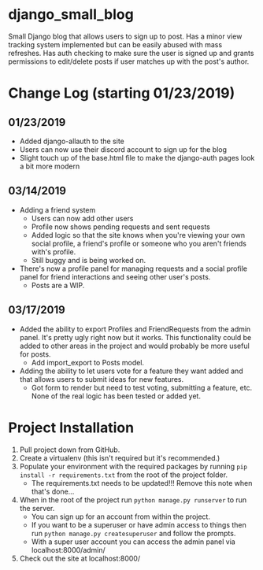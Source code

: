 # django_small_blog
Small Django blog that allows users to sign up to post. Has a minor view tracking system implemented but can be easily abused with mass refreshes. Has auth checking to make sure the user is signed up and grants permissions to edit/delete posts if user matches up with the post's author.

# Change Log (starting 01/23/2019)
## 01/23/2019
* Added django-allauth to the site
* Users can now use their discord account to sign up for the blog
* Slight touch up of the base.html file to make the django-auth pages look a bit more modern
## 03/14/2019
* Adding a friend system
    * Users can now add other users
    * Profile now shows pending requests and sent requests
    * Added logic so that the site knows when you're viewing your own social profile, a friend's profile or someone who you aren't friends with's profile.
    * Still buggy and is being worked on.
* There's now a profile panel for managing requests and a social profile panel for friend interactions and seeing other user's posts.
    * Posts are a WIP.
## 03/17/2019
* Added the ability to export Profiles and FriendRequests from the admin panel. It's pretty ugly right now but it works. This functionality could be added to other areas in the project and would probably be more useful for posts.
    * Add import_export to Posts model.
* Adding the ability to let users vote for a feature they want added and that allows users to submit ideas for new features.
    * Got form to render but need to test voting, submitting a feature, etc. None of the real logic has been tested or added yet.

# Project Installation
1. Pull project down from GitHub.
1. Create a virtualenv (this isn't required but it's recommended.)
1. Populate your environment with the required packages by running ```pip install -r requirements.txt``` from the root of the project folder.
    * The requirements.txt needs to be updated!!! Remove this note when that's done...
1. When in the root of the project run ```python manage.py runserver``` to run the server.
    * You can sign up for an account from within the project.
    * If you want to be a superuser or have admin access to things then run ```python manage.py createsuperuser``` and follow the prompts.
    * With a super user account you can access the admin panel via localhost:8000/admin/
1. Check out the site at localhost:8000/